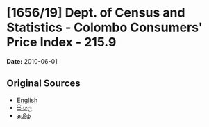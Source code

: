 # [1656/19] Dept. of Census and Statistics - Colombo Consumers' Price Index - 215.9

**Date:** 2010-06-01

## Original Sources

- [English](https://documents.gov.lk/view/extra-gazettes/2010/6/1656-19_E.pdf)
- [සිංහල](https://documents.gov.lk/view/extra-gazettes/2010/6/1656-19_S.pdf)
- [தமிழ்](https://documents.gov.lk/view/extra-gazettes/2010/6/1656-19_T.pdf)
